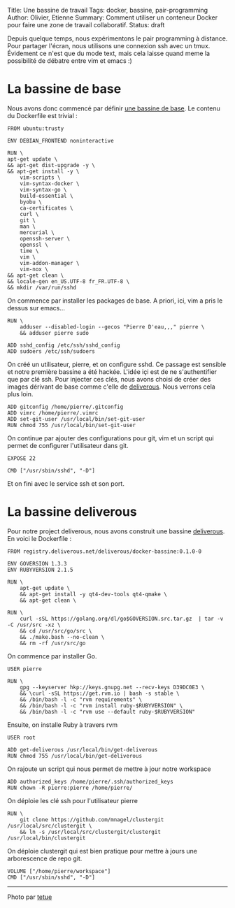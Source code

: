 Title: Une bassine de travail
Tags: docker, bassine, pair-programming
Author: Olivier, Etienne
Summary: Comment utiliser un conteneur Docker pour faire une zone de travail collaboratif.
Status: draft

Depuis quelque temps, nous expérimentons le pair programming à distance. Pour partager l'écran, nous utilisons une connexion ssh avec un tmux. Évidement ce n'est que du mode text, mais cela laisse quand meme la possibilité de débatre entre vim et emacs :)

# La bassine de base

Nous avons donc commencé par définir [une bassine de base](https://github.com/Deliverous/docker-bassine/tree/master/base). Le contenu du Dockerfile est trivial :


    FROM ubuntu:trusty

    ENV DEBIAN_FRONTEND noninteractive

    RUN \
    apt-get update \
    && apt-get dist-upgrade -y \
    && apt-get install -y \
        vim-scripts \
        vim-syntax-docker \
        vim-syntax-go \
        build-essential \
        byobu \
        ca-certificates \
        curl \
        git \
        man \
        mercurial \
        openssh-server \
        openssl \
        time \
        vim \
        vim-addon-manager \
        vim-nox \
    && apt-get clean \
    && locale-gen en_US.UTF-8 fr_FR.UTF-8 \
    && mkdir /var/run/sshd


On commence par installer les packages de base. A priori, ici, vim a pris le dessus sur emacs...


    RUN \
        adduser --disabled-login --gecos "Pierre D'eau,,," pierre \
        && adduser pierre sudo

    ADD sshd_config /etc/ssh/sshd_config
    ADD sudoers /etc/ssh/sudoers


On créé un utilisateur, pierre, et on configure sshd. Ce passage est sensible et notre première bassine a été hackée. L'idée içi est de ne s'authentifier que par clé ssh. Pour injecter ces clés, nous avons choisi de créer des images dérivant de base comme c'elle de [deliverous](https://github.com/Deliverous/docker-bassine/tree/master/deliverous). Nous verrons cela plus loin.


    ADD gitconfig /home/pierre/.gitconfig
    ADD vimrc /home/pierre/.vimrc
    ADD set-git-user /usr/local/bin/set-git-user
    RUN chmod 755 /usr/local/bin/set-git-user


On continue par ajouter des configurations pour git, vim et un script qui permet de configurer l'utilisateur dans git.


    EXPOSE 22

    CMD ["/usr/sbin/sshd", "-D"]


Et on fini avec le service ssh et son port.


# La bassine deliverous

Pour notre project deliverous, nous avons construit une bassine [deliverous](https://github.com/Deliverous/docker-bassine/tree/master/deliverous). En voici le Dockerfile :


    FROM registry.deliverous.net/deliverous/docker-bassine:0.1.0-0

    ENV GOVERSION 1.3.3
    ENV RUBYVERSION 2.1.5

    RUN \
        apt-get update \
        && apt-get install -y qt4-dev-tools qt4-qmake \
        && apt-get clean \

    RUN \
        curl -sSL https://golang.org/dl/go$GOVERSION.src.tar.gz  | tar -v -C /usr/src -xz \
        && cd /usr/src/go/src \
        && ./make.bash --no-clean \
        && rm -rf /usr/src/go


On commence par installer Go.


    USER pierre

    RUN \
        gpg --keyserver hkp://keys.gnupg.net --recv-keys D39DC0E3 \
        && \curl -sSL https://get.rvm.io | bash -s stable \
        && /bin/bash -l -c "rvm requirements" \
        && /bin/bash -l -c "rvm install ruby-$RUBYVERSION" \
        && /bin/bash -l -c "rvm use --default ruby-$RUBYVERSION"


Ensuite, on installe Ruby à travers rvm


    USER root

    ADD get-deliverous /usr/local/bin/get-deliverous
    RUN chmod 755 /usr/local/bin/get-deliverous


On rajoute un script qui nous permet de mettre à jour notre workspace


    ADD authorized_keys /home/pierre/.ssh/authorized_keys
    RUN chown -R pierre:pierre /home/pierre/


On déploie les clé ssh pour l'utilisateur pierre


    RUN \
        git clone https://github.com/mnagel/clustergit /usr/local/src/clustergit \
        && ln -s /usr/local/src/clustergit/clustergit /usr/local/bin/clustergit


On déploie clustergit qui est bien pratique pour mettre à jours une arborescence de repo git.


    VOLUME ["/home/pierre/workspace"]
    CMD ["/usr/sbin/sshd", "-D"]



---
Photo par [tetue](https://www.flickr.com/photos/romytetue/109188206)
